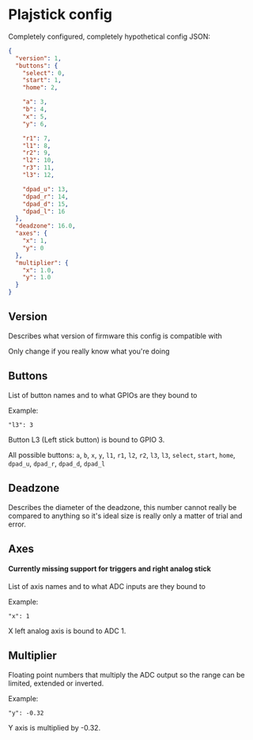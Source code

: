 # Plajstick config
Completely configured, completely hypothetical config JSON:
```json
{
  "version": 1,
  "buttons": {
    "select": 0,
    "start": 1,
    "home": 2,

    "a": 3,
    "b": 4,
    "x": 5,
    "y": 6,

    "r1": 7,
    "l1": 8,
    "r2": 9,
    "l2": 10,
    "r3": 11,
    "l3": 12,

    "dpad_u": 13,
    "dpad_r": 14,
    "dpad_d": 15,
    "dpad_l": 16
  },
  "deadzone": 16.0,
  "axes": {
    "x": 1,
    "y": 0
  },
  "multiplier": {
    "x": 1.0,
    "y": 1.0
  }
}
```
## Version
Describes what version of firmware this config is compatible with

Only change if you really know what you're doing

## Buttons
List of button names and to what GPIOs are they bound to

Example:
```
"l3": 3
```
Button L3 (Left stick button) is bound to GPIO 3.

All possible buttons: `a`, `b`, `x`, `y`, `l1`, `r1`, `l2`, `r2`, `l3`, `l3`, `select`, `start`, `home`, `dpad_u`, `dpad_r`, `dpad_d`, `dpad_l`

## Deadzone
Describes the diameter of the deadzone, this number cannot really be compared to anything so it's ideal size is really only a matter of trial and error.

## Axes
#### Currently missing support for triggers and right analog stick
List of axis names and to what ADC inputs are they bound to

Example:
```
"x": 1
```
X left analog axis is bound to ADC 1.

## Multiplier
Floating point numbers that multiply the ADC output so the range can be limited, extended or inverted.

Example:
```
"y": -0.32
```
Y axis is multiplied by -0.32.
